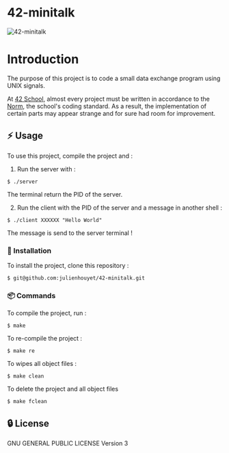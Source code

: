 # 42-minitalk

![42-minitalk](https://socialify.git.ci/julienhouyet/42-minitalk/image?logo=https%3A%2F%2Fgithub.com%2Fayogun%2F42-project-badges%2Fraw%2Fmain%2Fbadges%2Fminitalkm.png&name=1&owner=1&pattern=Circuit%20Board&theme=Auto)

# Introduction

The purpose of this project is to code a small data exchange program using UNIX signals. 

At [42 School](https://github.com/42School), almost every project must be written in accordance to the [Norm](https://github.com/42School/norminette/blob/master/pdf/en.norm.pdf), the school's coding standard. As a result, the implementation of certain parts may appear strange and for sure had room for improvement.

## :zap: Usage

To use this project, compile the project and :

1) Run the server with :

```shell
$ ./server
```

The terminal return the PID of the server.

2) Run the client with the PID of the server and a message in another shell :

```shell
$ ./client XXXXXX "Hello World"
```

The message is send to the server terminal !

###  :electric_plug: Installation

To install the project, clone this repository :

```shell
$ git@github.com:julienhouyet/42-minitalk.git
```

###  :package: Commands

To compile the project, run :

```shell
$ make
```

To re-compile the project  :

```shell
$ make re
```

To wipes all object files :

```shell
$ make clean
```

To delete the project and all object files

```shell
$ make fclean
```

##  :lock: License

GNU GENERAL PUBLIC LICENSE
Version 3